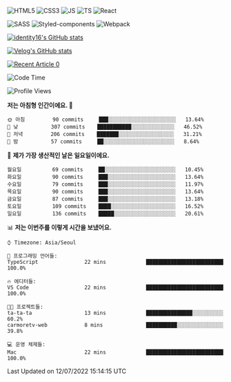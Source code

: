 ![HTML5](https://img.shields.io/badge/html5-E34F26?style=for-the-badge&logo=html5&logoColor=white)
![CSS3](https://img.shields.io/badge/css3-1572B6?style=for-the-badge&logo=css3&logoColor=white)
![JS](https://img.shields.io/badge/javascript-F7DF1E?style=for-the-badge&logo=javascript&logoColor=black)
![TS](https://img.shields.io/badge/typescript-3178C6?style=for-the-badge&logo=typescript&logoColor=white)
![React](https://img.shields.io/badge/react-61DAFB?style=for-the-badge&logo=javascript&logoColor=black)

![SASS](https://img.shields.io/badge/sass-CC6699?style=for-the-badge&logo=sass&logoColor=white)
![Styled-components](https://img.shields.io/badge/styled_components-DB7093?style=for-the-badge&logo=styled-components&logoColor=white)
![Webpack](https://img.shields.io/badge/webpack-8DD6F9?style=for-the-badge&logo=webpack&logoColor=black)

[![identity16's GitHub stats](https://github-readme-stats.vercel.app/api?username=identity16&theme=graywhite&show_icons=true)](https://github.com/anuraghazra/github-readme-stats)

[![Velog's GitHub stats](https://velog-readme-stats.vercel.app/api?name=identity16)](https://velog-readme-stats.vercel.app/api/redirect?name=identity16)

<a target="_blank" href="https://github-readme-medium-recent-article.vercel.app/medium/@identity16/0"><img src="https://github-readme-medium-recent-article.vercel.app/medium/@identity16/0" alt="Recent Article 0"></a>

<!--START_SECTION:waka-->
![Code Time](http://img.shields.io/badge/Code%20Time-0%20secs-blue)

![Profile Views](http://img.shields.io/badge/Profile%20Views-0-blue)

**저는 아침형 인간이에요. 🐤** 

```text
🌞 아침         90 commits     ███░░░░░░░░░░░░░░░░░░░░░░   13.64% 
🌆 낮　         307 commits    ███████████░░░░░░░░░░░░░░   46.52% 
🌃 저녁         206 commits    ███████░░░░░░░░░░░░░░░░░░   31.21% 
🌙 밤　         57 commits     ██░░░░░░░░░░░░░░░░░░░░░░░   8.64%

```
📅 **제가 가장 생산적인 날은 일요일이에요.** 

```text
월요일          69 commits     ██░░░░░░░░░░░░░░░░░░░░░░░   10.45% 
화요일          90 commits     ███░░░░░░░░░░░░░░░░░░░░░░   13.64% 
수요일          79 commits     ███░░░░░░░░░░░░░░░░░░░░░░   11.97% 
목요일          90 commits     ███░░░░░░░░░░░░░░░░░░░░░░   13.64% 
금요일          87 commits     ███░░░░░░░░░░░░░░░░░░░░░░   13.18% 
토요일          109 commits    ████░░░░░░░░░░░░░░░░░░░░░   16.52% 
일요일          136 commits    █████░░░░░░░░░░░░░░░░░░░░   20.61%

```


📊 **저는 이번주를 이렇게 시간을 보냈어요.** 

```text
⌚︎ Timezone: Asia/Seoul

💬 프로그래밍 언어들: 
TypeScript               22 mins             █████████████████████████   100.0%

🔥 에디터들: 
VS Code                  22 mins             █████████████████████████   100.0%

🐱‍💻 프로젝트들: 
ta-ta-ta                 13 mins             ███████████████░░░░░░░░░░   60.2% 
carmoretv-web            8 mins              ██████████░░░░░░░░░░░░░░░   39.8%

💻 운영 체제들: 
Mac                      22 mins             █████████████████████████   100.0%

```


 Last Updated on 12/07/2022 15:14:15 UTC
<!--END_SECTION:waka-->

